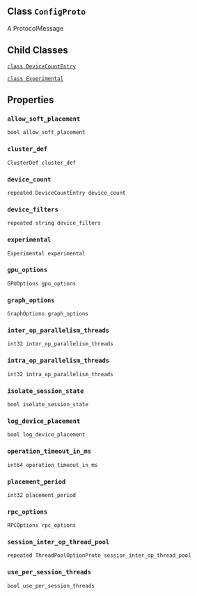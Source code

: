 

## Class  `ConfigProto` 
A ProtocolMessage



## Child Classes
[ `class DeviceCountEntry` ](https://tensorflow.google.cn/api_docs/python/tf/compat/v1/ConfigProto/DeviceCountEntry)

[ `class Experimental` ](https://tensorflow.google.cn/api_docs/python/tf/compat/v1/ConfigProto/Experimental)



## Properties


###  `allow_soft_placement` 
 `bool allow_soft_placement` 



###  `cluster_def` 
 `ClusterDef cluster_def` 



###  `device_count` 
 `repeated DeviceCountEntry device_count` 



###  `device_filters` 
 `repeated string device_filters` 



###  `experimental` 
 `Experimental experimental` 



###  `gpu_options` 
 `GPUOptions gpu_options` 



###  `graph_options` 
 `GraphOptions graph_options` 



###  `inter_op_parallelism_threads` 
 `int32 inter_op_parallelism_threads` 



###  `intra_op_parallelism_threads` 
 `int32 intra_op_parallelism_threads` 



###  `isolate_session_state` 
 `bool isolate_session_state` 



###  `log_device_placement` 
 `bool log_device_placement` 



###  `operation_timeout_in_ms` 
 `int64 operation_timeout_in_ms` 



###  `placement_period` 
 `int32 placement_period` 



###  `rpc_options` 
 `RPCOptions rpc_options` 



###  `session_inter_op_thread_pool` 
 `repeated ThreadPoolOptionProto session_inter_op_thread_pool` 



###  `use_per_session_threads` 
 `bool use_per_session_threads` 

